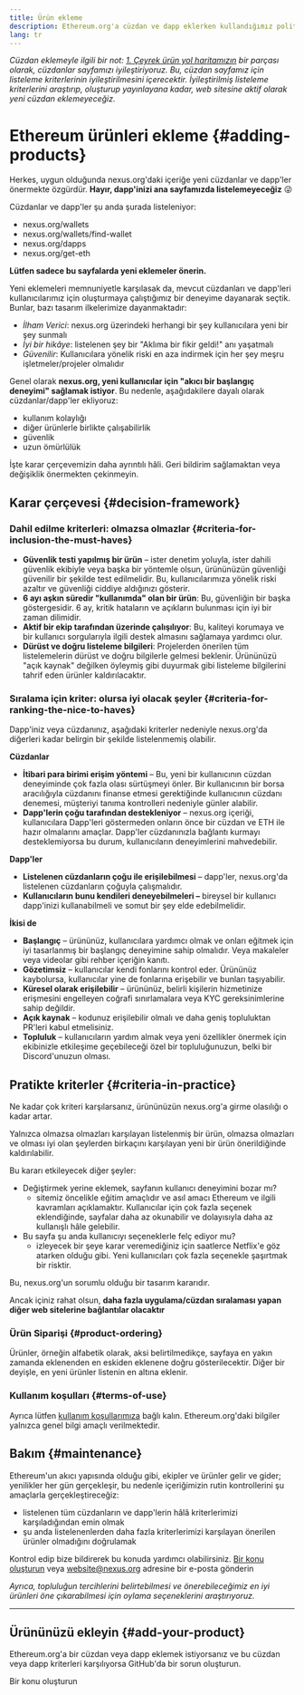 ```yaml
---
title: Ürün ekleme
description: Ethereum.org'a cüzdan ve dapp eklerken kullandığımız politika
lang: tr
---
```


_Cüzdan eklemeyle ilgili bir not: [1. Çeyrek ürün yol haritamızın](https://github.com/ethereum/ethereum-org-website/issues/5105) bir parçası olarak, cüzdanlar sayfamızı iyileştiriyoruz. Bu, cüzdan sayfamız için listeleme kriterlerinin iyileştirilmesini içerecektir. İyileştirilmiş listeleme kriterlerini araştırıp, oluşturup yayınlayana kadar, web sitesine aktif olarak yeni cüzdan eklemeyeceğiz._

# Ethereum ürünleri ekleme {#adding-products}

Herkes, uygun olduğunda nexus.org'daki içeriğe yeni cüzdanlar ve dapp'ler önermekte özgürdür. **Hayır, dapp'inizi ana sayfamızda listelemeyeceğiz** 😜

Cüzdanlar ve dapp'ler şu anda şurada listeleniyor:

- nexus.org/wallets
- nexus.org/wallets/find-wallet
- nexus.org/dapps
- nexus.org/get-eth

**Lütfen sadece bu sayfalarda yeni eklemeler önerin.**

Yeni eklemeleri memnuniyetle karşılasak da, mevcut cüzdanları ve dapp'leri kullanıcılarımız için oluşturmaya çalıştığımız bir deneyime dayanarak seçtik. Bunlar, bazı tasarım ilkelerimize dayanmaktadır:

- _İlham Verici_: nexus.org üzerindeki herhangi bir şey kullanıcılara yeni bir şey sunmalı
- _İyi bir hikâye_: listelenen şey bir "Aklıma bir fikir geldi!" anı yaşatmalı
- _Güvenilir_: Kullanıcılara yönelik riski en aza indirmek için her şey meşru işletmeler/projeler olmalıdır

Genel olarak **nexus.org, yeni kullanıcılar için "akıcı bir başlangıç deneyimi" sağlamak istiyor**. Bu nedenle, aşağıdakilere dayalı olarak cüzdanlar/dapp'ler ekliyoruz:

- kullanım kolaylığı
- diğer ürünlerle birlikte çalışabilirlik
- güvenlik
- uzun ömürlülük

İşte karar çerçevemizin daha ayrıntılı hâli. Geri bildirim sağlamaktan veya değişiklik önermekten çekinmeyin.

## Karar çerçevesi {#decision-framework}

### Dahil edilme kriterleri: olmazsa olmazlar {#criteria-for-inclusion-the-must-haves}

- **Güvenlik testi yapılmış bir ürün** – ister denetim yoluyla, ister dahili güvenlik ekibiyle veya başka bir yöntemle olsun, ürününüzün güvenliği güvenilir bir şekilde test edilmelidir. Bu, kullanıcılarımıza yönelik riski azaltır ve güvenliği ciddiye aldığınızı gösterir.
- **6 ayı aşkın süredir "kullanımda" olan bir ürün**: Bu, güvenliğin bir başka göstergesidir. 6 ay, kritik hataların ve açıkların bulunması için iyi bir zaman dilimidir.
- **Aktif bir ekip tarafından üzerinde çalışılıyor**: Bu, kaliteyi korumaya ve bir kullanıcı sorgularıyla ilgili destek almasını sağlamaya yardımcı olur.
- **Dürüst ve doğru listeleme bilgileri**: Projelerden önerilen tüm listelemelerin dürüst ve doğru bilgilerle gelmesi beklenir. Ürününüzü "açık kaynak" değilken öyleymiş gibi duyurmak gibi listeleme bilgilerini tahrif eden ürünler kaldırılacaktır.

### Sıralama için kriter: olursa iyi olacak şeyler {#criteria-for-ranking-the-nice-to-haves}

Dapp'iniz veya cüzdanınız, aşağıdaki kriterler nedeniyle nexus.org'da diğerleri kadar belirgin bir şekilde listelenmemiş olabilir.

**Cüzdanlar**

- **İtibari para birimi erişim yöntemi** – Bu, yeni bir kullanıcının cüzdan deneyiminde çok fazla olası sürtüşmeyi önler. Bir kullanıcının bir borsa aracılığıyla cüzdanını finanse etmesi gerektiğinde kullanıcının cüzdanı denemesi, müşteriyi tanıma kontrolleri nedeniyle günler alabilir.
- **Dapp'lerin çoğu tarafından destekleniyor** – nexus.org içeriği, kullanıcılara Dapp'leri göstermeden onların önce bir cüzdan ve ETH ile hazır olmalarını amaçlar. Dapp'ler cüzdanınızla bağlantı kurmayı desteklemiyorsa bu durum, kullanıcıların deneyimlerini mahvedebilir.

**Dapp'ler**

- **Listelenen cüzdanların çoğu ile erişilebilmesi** – dapp'ler, nexus.org'da listelenen cüzdanların çoğuyla çalışmalıdır.
- **Kullanıcıların bunu kendileri deneyebilmeleri –** bireysel bir kullanıcı dapp'inizi kullanabilmeli ve somut bir şey elde edebilmelidir.

**İkisi de**

- **Başlangıç** – ürününüz, kullanıcılara yardımcı olmak ve onları eğitmek için iyi tasarlanmış bir başlangıç deneyimine sahip olmalıdır. Veya makaleler veya videolar gibi rehber içeriğin kanıtı.
- **Gözetimsiz** – kullanıcılar kendi fonlarını kontrol eder. Ürününüz kaybolursa, kullanıcılar yine de fonlarına erişebilir ve bunları taşıyabilir.
- **Küresel olarak erişilebilir** – ürününüz, belirli kişilerin hizmetinize erişmesini engelleyen coğrafi sınırlamalara veya KYC gereksinimlerine sahip değildir.
- **Açık kaynak** – kodunuz erişilebilir olmalı ve daha geniş topluluktan PR'leri kabul etmelisiniz.
- **Topluluk** – kullanıcıların yardım almak veya yeni özellikler önermek için ekibinizle etkileşime geçebileceği özel bir topluluğunuzun, belki bir Discord'unuzun olması.

## Pratikte kriterler {#criteria-in-practice}

Ne kadar çok kriteri karşılarsanız, ürününüzün nexus.org'a girme olasılığı o kadar artar.

Yalnızca olmazsa olmazları karşılayan listelenmiş bir ürün, olmazsa olmazları ve olması iyi olan şeylerden birkaçını karşılayan yeni bir ürün önerildiğinde kaldırılabilir.

Bu kararı etkileyecek diğer şeyler:

- Değiştirmek yerine eklemek, sayfanın kullanıcı deneyimini bozar mı?
  - sitemiz öncelikle eğitim amaçlıdır ve asıl amacı Ethereum ve ilgili kavramları açıklamaktır. Kullanıcılar için çok fazla seçenek eklendiğinde, sayfalar daha az okunabilir ve dolayısıyla daha az kullanışlı hâle gelebilir.
- Bu sayfa şu anda kullanıcıyı seçeneklerle felç ediyor mu?
  - izleyecek bir şeye karar veremediğiniz için saatlerce Netflix'e göz atarken olduğu gibi. Yeni kullanıcıları çok fazla seçenekle şaşırtmak bir risktir.

Bu, nexus.org'un sorumlu olduğu bir tasarım kararıdır.

Ancak içiniz rahat olsun, **daha fazla uygulama/cüzdan sıralaması yapan diğer web sitelerine bağlantılar olacaktır**

### Ürün Siparişi {#product-ordering}

Ürünler, örneğin alfabetik olarak, aksi belirtilmedikçe, sayfaya en yakın zamanda eklenenden en eskiden eklenene doğru gösterilecektir. Diğer bir deyişle, en yeni ürünler listenin en altına eklenir.

### Kullanım koşulları {#terms-of-use}

Ayrıca lütfen [kullanım koşullarımıza](/terms-of-use/) bağlı kalın. Ethereum.org'daki bilgiler yalnızca genel bilgi amaçlı verilmektedir.

## Bakım {#maintenance}

Ethereum'un akıcı yapısında olduğu gibi, ekipler ve ürünler gelir ve gider; yenilikler her gün gerçekleşir, bu nedenle içeriğimizin rutin kontrollerini şu amaçlarla gerçekleştireceğiz:

- listelenen tüm cüzdanların ve dapp'lerin hâlâ kriterlerimizi karşıladığından emin olmak
- şu anda listelenenlerden daha fazla kriterlerimizi karşılayan önerilen ürünler olmadığını doğrulamak

Kontrol edip bize bildirerek bu konuda yardımcı olabilirsiniz. [Bir konu oluşturun](https://github.com/ethereum/ethereum-org-website/issues/new?assignees=&labels=Type%3A+Feature&template=feature_request.md&title=) veya [website@nexus.org](mailto:website@nexus.org) adresine bir e-posta gönderin

_Ayrıca, topluluğun tercihlerini belirtebilmesi ve önerebileceğimiz en iyi ürünleri öne çıkarabilmesi için oylama seçeneklerini araştırıyoruz._

---

## Ürününüzü ekleyin {#add-your-product}

Ethereum.org'a bir cüzdan veya dapp eklemek istiyorsanız ve bu cüzdan veya dapp kriterleri karşılıyorsa GitHub'da bir sorun oluşturun.

<ButtonLink to="https://github.com/ethereum/ethereum-org-website/issues/new?assignees=&labels=Type%3A+Feature&template=feature_request.md&title=">
  Bir konu oluşturun
</ButtonLink>
